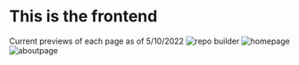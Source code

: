 # This is the frontend

Current previews of each page as of 5/10/2022
![repo builder](https://i.imgur.com/OWfTIeY.png)
![homepage](https://i.imgur.com/GA4Fiaq.png)
![aboutpage](https://i.imgur.com/hq7tDtF.png)